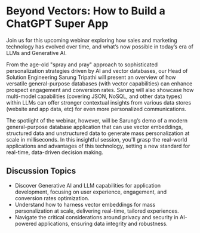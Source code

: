 # Beyond Vectors: How to Build a ChatGPT Super App

Join us for this upcoming webinar exploring how sales and marketing technology has evolved over time, and what’s now possible in today’s era of LLMs and Generative AI.

From the age-old "spray and pray" approach to sophisticated personalization strategies driven by AI and vector databases, our Head of Solution Engineering Sarung Tripathi will present an overview of how versatile general-purpose databases (with vector capabilities) can enhance prospect engagement and conversion rates. Sarung will also showcase how multi-model capabilities (covering JSON, NoSQL, and other data types) within LLMs can offer stronger contextual insights from various data stores (website and app data, etc) for even more personalized communications.

The spotlight of the webinar, however, will be Sarung’s demo of a modern general-purpose database application that can use vector embeddings, structured data and unstructured data to generate mass personalization at scale in milliseconds. In this insightful session, you'll grasp the real-world applications and advantages of this technology, setting a new standard for real-time, data-driven decision making.

## Discussion Topics

- Discover Generative AI and LLM capabilities for application development, focusing on user experience, engagement, and conversion rates optimization.
- Understand how to harness vector embeddings for mass personalization at scale, delivering real-time, tailored experiences.
- Navigate the critical considerations around privacy and security in AI-powered applications, ensuring data integrity and robustness.

